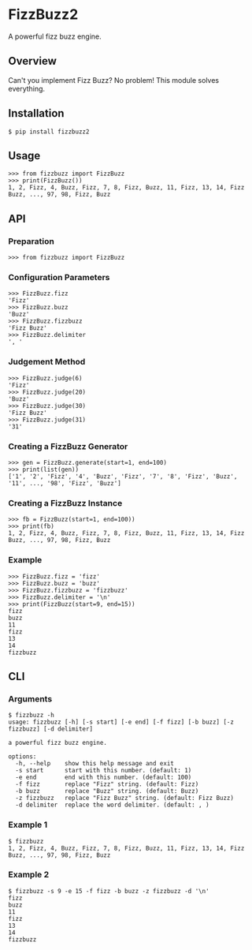 # FizzBuzz2
A powerful fizz buzz engine.

## Overview
Can't you implement Fizz Buzz? No problem! This module solves everything.

## Installation
```
$ pip install fizzbuzz2
```

## Usage
```
>>> from fizzbuzz import FizzBuzz
>>> print(FizzBuzz())
1, 2, Fizz, 4, Buzz, Fizz, 7, 8, Fizz, Buzz, 11, Fizz, 13, 14, Fizz Buzz, ..., 97, 98, Fizz, Buzz
```

## API
### Preparation
```
>>> from fizzbuzz import FizzBuzz
```
### Configuration Parameters
```
>>> FizzBuzz.fizz
'Fizz'
>>> FizzBuzz.buzz
'Buzz'
>>> FizzBuzz.fizzbuzz
'Fizz Buzz'
>>> FizzBuzz.delimiter
', '
```
### Judgement Method
```
>>> FizzBuzz.judge(6)
'Fizz'
>>> FizzBuzz.judge(20)
'Buzz'
>>> FizzBuzz.judge(30)
'Fizz Buzz'
>>> FizzBuzz.judge(31)
'31'
```
### Creating a FizzBuzz Generator
```
>>> gen = FizzBuzz.generate(start=1, end=100)
>>> print(list(gen))
['1', '2', 'Fizz', '4', 'Buzz', 'Fizz', '7', '8', 'Fizz', 'Buzz', '11', ..., '98', 'Fizz', 'Buzz']
```
### Creating a FizzBuzz Instance
```
>>> fb = FizzBuzz(start=1, end=100))
>>> print(fb)
1, 2, Fizz, 4, Buzz, Fizz, 7, 8, Fizz, Buzz, 11, Fizz, 13, 14, Fizz Buzz, ..., 97, 98, Fizz, Buzz
```
### Example
```
>>> FizzBuzz.fizz = 'fizz'
>>> FizzBuzz.buzz = 'buzz'
>>> FizzBuzz.fizzbuzz = 'fizzbuzz'
>>> FizzBuzz.delimiter = '\n'
>>> print(FizzBuzz(start=9, end=15))
fizz
buzz
11
fizz
13
14
fizzbuzz
```

## CLI
### Arguments
```
$ fizzbuzz -h
usage: fizzbuzz [-h] [-s start] [-e end] [-f fizz] [-b buzz] [-z fizzbuzz] [-d delimiter]

a powerful fizz buzz engine.

options:
  -h, --help    show this help message and exit
  -s start      start with this number. (default: 1)
  -e end        end with this number. (default: 100)
  -f fizz       replace "Fizz" string. (default: Fizz)
  -b buzz       replace "Buzz" string. (default: Buzz)
  -z fizzbuzz   replace "Fizz Buzz" string. (default: Fizz Buzz)
  -d delimiter  replace the word delimiter. (default: , )
```
### Example 1
```
$ fizzbuzz
1, 2, Fizz, 4, Buzz, Fizz, 7, 8, Fizz, Buzz, 11, Fizz, 13, 14, Fizz Buzz, ..., 97, 98, Fizz, Buzz
```
### Example 2
```
$ fizzbuzz -s 9 -e 15 -f fizz -b buzz -z fizzbuzz -d '\n'
fizz
buzz
11
fizz
13
14
fizzbuzz
```
